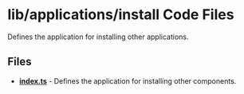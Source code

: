 # lib/applications/install Code Files
Defines the application for installing other applications.

## Files
<!-- Do not edit below this line.  Contents dynamically populated. -->

* **[index.ts](index.ts)** - Defines the application for installing other components.